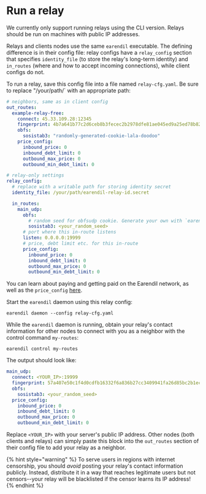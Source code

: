 # Run a relay

We currently only support running relays using the CLI version. Relays should be run on machines with public IP addresses.

Relays and clients nodes use the same `earendil` executable. The defining difference is in their config file: relay configs have a `relay_config` section that specifies `identity_file` (to store the relay's long-term identity) and `in_routes` (where and how to accept incoming connections), while client configs do not.

To run a relay, save this config file into a file named `relay-cfg.yaml`. Be sure to replace "/your/path/` with an appropriate path:

```yaml
# neighbors, same as in client config
out_routes:
  example-relay-free:
    connect: 45.33.109.28:12345
    fingerprint: 4b7a641b77c2d6ceb8b3fecec2b2978dfe81ae045ed9a25ed78b828009c4967a
    obfs:
      sosistab3: "randomly-generated-cookie-lala-doodoo"
    price_config:
      inbound_price: 0
      inbound_debt_limit: 0
      outbound_max_price: 0
      outbound_min_debt_limit: 0

# relay-only settings
relay_config:
  # replace with a writable path for storing identity secret
  identity_file: /your/path/earendil-relay-id.secret

  in_routes:
    main_udp:
      obfs:
        # random seed for obfsudp cookie. Generate your own with `earendil generate-seed`
        sosistab3: <your_random_seed>
      # port where this in-route listens
      listen: 0.0.0.0:19999
      # price, debt limit etc. for this in-route
      price_config:
        inbound_price: 0
        inbound_debt_limit: 0
        outbound_max_price: 0
        outbound_min_debt_limit: 0
```

You can learn about paying and getting paid on the Earendil network, as well as the `price_config` [here](pay.md).

Start the `earendil` daemon using this relay config:

```
earendil daemon --config relay-cfg.yaml
```

While the `earendil` daemon is running, obtain your relay's contact information for other nodes to connect with you as a neighbor with the control command `my-routes`:

```shell-session
earendil control my-routes
```

The output should look like:

```yaml
main_udp:
  connect: <YOUR_IP>:19999
  fingerprint: 57a407e50c1f4d0cdfb16332f6a836b27cc3409941fa26d85bc2b1eca604e536
  obfs:
    sosistab3: <your_random_seed>
  price_config:
    inbound_price: 0
    inbound_debt_limit: 0
    outbound_max_price: 0
    outbound_min_debt_limit: 0
```

Replace `<YOUR_IP>` with your server's public IP address. Other nodes (both clients and relays) can simply paste this block into the `out_routes` section of their config file to add your relay as a neighbor.

{% hint style="warning" %}
To serve users in regions with internet censorship, you should _avoid_ posting your relay's contact information publicly. Instead, distribute it in a way that reaches legitimate users but not censors--your relay will be blacklisted if the censor learns its IP address!
{% endhint %}
